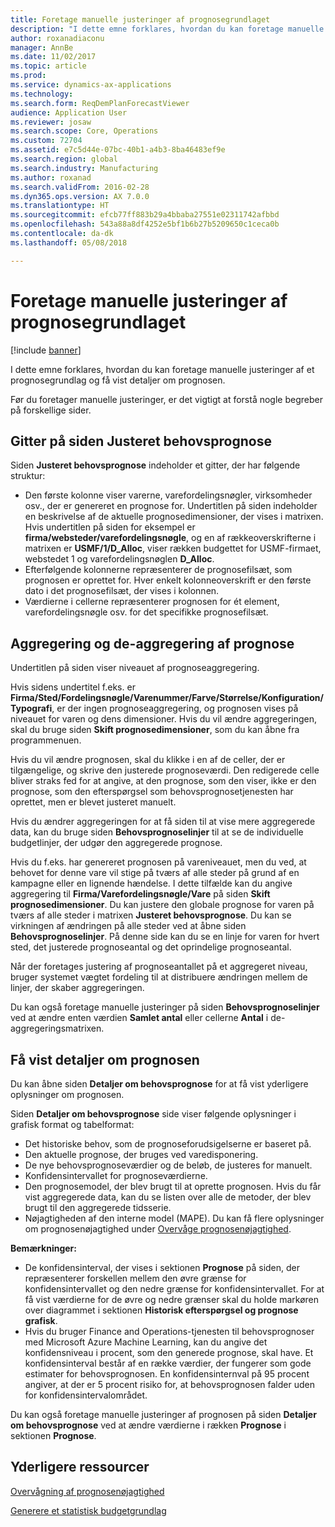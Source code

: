 ```yaml
---
title: Foretage manuelle justeringer af prognosegrundlaget
description: "I dette emne forklares, hvordan du kan foretage manuelle justeringer af et prognosegrundlag og få vist detaljer om prognosen."
author: roxanadiaconu
manager: AnnBe
ms.date: 11/02/2017
ms.topic: article
ms.prod: 
ms.service: dynamics-ax-applications
ms.technology: 
ms.search.form: ReqDemPlanForecastViewer
audience: Application User
ms.reviewer: josaw
ms.search.scope: Core, Operations
ms.custom: 72704
ms.assetid: e7c5d44e-07bc-40b1-a4b3-8ba46483ef9e
ms.search.region: global
ms.search.industry: Manufacturing
ms.author: roxanad
ms.search.validFrom: 2016-02-28
ms.dyn365.ops.version: AX 7.0.0
ms.translationtype: HT
ms.sourcegitcommit: efcb77ff883b29a4bbaba27551e02311742afbbd
ms.openlocfilehash: 543a88a8df4252e5bf1b6b27b5209650c1ceca0b
ms.contentlocale: da-dk
ms.lasthandoff: 05/08/2018

---
```


# <a name="make-manual-adjustments-to-the-baseline-forecast"></a>Foretage manuelle justeringer af prognosegrundlaget

[!include [banner](../includes/banner.md)]

I dette emne forklares, hvordan du kan foretage manuelle justeringer af et prognosegrundlag og få vist detaljer om prognosen. 

Før du foretager manuelle justeringer, er det vigtigt at forstå nogle begreber på forskellige sider.

## <a name="grid-on-the-adjusted-demand-forecast-page"></a>Gitter på siden Justeret behovsprognose
Siden **Justeret behovsprognose** indeholder et gitter, der har følgende struktur:

-   Den første kolonne viser varerne, varefordelingsnøgler, virksomheder osv., der er genereret en prognose for. Undertitlen på siden indeholder en beskrivelse af de aktuelle prognosedimensioner, der vises i matrixen. Hvis undertitlen på siden for eksempel er **firma/websteder/varefordelingsnøgle**, og en af rækkeoverskrifterne i matrixen er **USMF/1/D\_Alloc**, viser rækken budgettet for USMF-firmaet, webstedet 1 og varefordelingsnøglen **D\_Alloc**.
-   Efterfølgende kolonnerne repræsenterer de prognosefilsæt, som prognosen er oprettet for. Hver enkelt kolonneoverskrift er den første dato i det prognosefilsæt, der vises i kolonnen.
-   Værdierne i cellerne repræsenterer prognosen for ét element, varefordelingsnøgle osv. for det specifikke prognosefilsæt.

## <a name="forecast-aggregation-and-de-aggregation"></a>Aggregering og de-aggregering af prognose
Undertitlen på siden viser niveauet af prognoseaggregering. 

Hvis sidens undertitel f.eks. er **Firma/Sted/Fordelingsnøgle/Varenummer/Farve/Størrelse/Konfiguration/Typografi**, er der ingen prognoseaggregering, og prognosen vises på niveauet for varen og dens dimensioner. Hvis du vil ændre aggregeringen, skal du bruge siden **Skift prognosedimensioner**, som du kan åbne fra programmenuen. 

Hvis du vil ændre prognosen, skal du klikke i en af de celler, der er tilgængelige, og skrive den justerede prognoseværdi. Den redigerede celle bliver straks fed for at angive, at den prognose, som den viser, ikke er den prognose, som den efterspørgsel som behovsprognosetjenesten har oprettet, men er blevet justeret manuelt. 

Hvis du ændrer aggregeringen for at få siden til at vise mere aggregerede data, kan du bruge siden **Behovsprognoselinjer** til at se de individuelle budgetlinjer, der udgør den aggregerede prognose. 

Hvis du f.eks. har genereret prognosen på vareniveauet, men du ved, at behovet for denne vare vil stige på tværs af alle steder på grund af en kampagne eller en lignende hændelse. I dette tilfælde kan du angive aggregering til **Firma/Varefordelingsnøgle/Vare** på siden **Skift prognosedimensioner**. Du kan justere den globale prognose for varen på tværs af alle steder i matrixen **Justeret behovsprognose**. Du kan se virkningen af ændringen på alle steder ved at åbne siden **Behovsprognoselinjer**. På denne side kan du se en linje for varen for hvert sted, det justerede prognoseantal og det oprindelige prognoseantal. 

Når der foretages justering af prognoseantallet på et aggregeret niveau, bruger systemet vægtet fordeling til at distribuere ændringen mellem de linjer, der skaber aggregeringen. 

Du kan også foretage manuelle justeringer på siden **Behovsprognoselinjer** ved at ændre enten værdien **Samlet antal** eller cellerne **Antal** i de-aggregeringsmatrixen.

## <a name="viewing-details-of-the-forecast"></a>Få vist detaljer om prognosen
Du kan åbne siden **Detaljer om behovsprognose** for at få vist yderligere oplysninger om prognosen. 

Siden **Detaljer om behovsprognose** side viser følgende oplysninger i grafisk format og tabelformat:

-   Det historiske behov, som de prognoseforudsigelserne er baseret på.
-   Den aktuelle prognose, der bruges ved varedisponering.
-   De nye behovsprognoseværdier og de beløb, de justeres for manuelt.
-   Konfidensintervallet for prognoseværdierne.
-   Den prognosemodel, der blev brugt til at oprette prognosen. Hvis du får vist aggregerede data, kan du se listen over alle de metoder, der blev brugt til den aggregerede tidsserie.
-   Nøjagtigheden af den interne model (MAPE). Du kan få flere oplysninger om prognosenøjagtighed under [Overvåge prognosenøjagtighed](monitor-forecast-accuracy.md).

**Bemærkninger:**

-   De konfidensinterval, der vises i sektionen **Prognose** på siden, der repræsenterer forskellen mellem den øvre grænse for konfidensintervallet og den nedre grænse for konfidensintervallet. For at få vist værdierne for de øvre og nedre grænser skal du holde markøren over diagrammet i sektionen **Historisk efterspørgsel og prognose grafisk**.
-   Hvis du bruger Finance and Operations-tjenesten til behovsprognoser med Microsoft Azure Machine Learning, kan du angive det konfidensniveau i procent, som den generede prognose, skal have. Et konfidensinterval består af en række værdier, der fungerer som gode estimater for behovsprognosen. En konfidensinternval på 95 procent angiver, at der er 5 procent risiko for, at behovsprognosen falder uden for konfidensintervalområdet.

Du kan også foretage manuelle justeringer af prognosen på siden **Detaljer om behovsprognose** ved at ændre værdierne i rækken **Prognose** i sektionen **Prognose**.

<a name="additional-resources"></a>Yderligere ressourcer
--------

[Overvågning af prognosenøjagtighed](monitor-forecast-accuracy.md)

[Generere et statistisk budgetgrundlag](generate-statistical-baseline-forecast.md)




